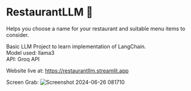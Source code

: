 # RestaurantLLM 🍴  
Helps you choose a name for your restaurant and suitable menu items to consider. 

Basic LLM Project to learn implementation of LangChain.  
Model used: llama3  
API: Groq API  

Website live at: https://restaurantllm.streamlit.app  

Screen Grab:
![Screenshot 2024-06-26 081710](https://github.com/misbah-anwar/RestaurantLLM/assets/127953074/e3b754ca-f5bb-46e0-8e35-45a523589784)
